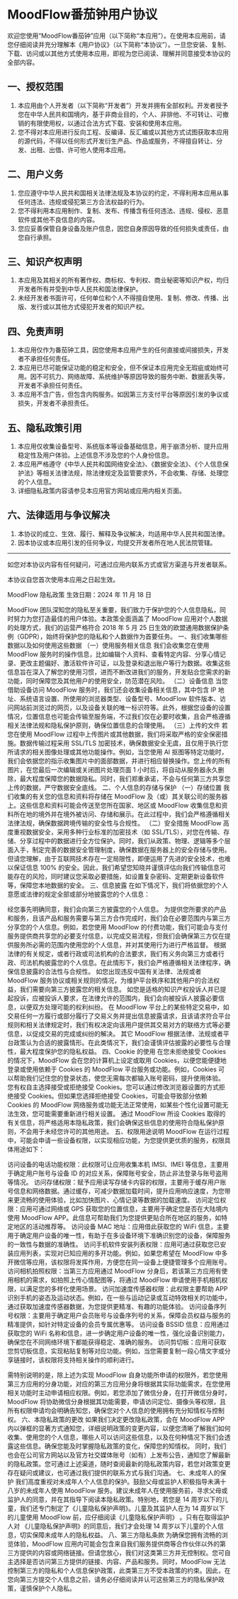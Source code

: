 # MoodFlow番茄钟用户协议

欢迎您使用“MoodFlow番茄钟”应用（以下简称“本应用”）。在使用本应用前，请您仔细阅读并充分理解本《用户协议》（以下简称“本协议”）。一旦您安装、复制、下载、访问或以其他方式使用本应用，即视为您已阅读、理解并同意接受本协议的全部内容。

## 一、授权范围

1. 本应用由个人开发者（以下简称“开发者”）开发并拥有全部权利。开发者授予您在中华人民共和国境内，基于非商业目的，个人、非排他、不可转让、可撤销的有限使用权，以通过合法方式下载、安装和使用本应用。
2. 您不得对本应用进行反向工程、反编译、反汇编或以其他方式试图获取本应用的源代码，不得以任何形式开发衍生产品、作品或服务，不得擅自转让、分发、出租、出借、许可他人使用本应用。

## 二、用户义务

1. 您应遵守中华人民共和国相关法律法规及本协议的约定，不得利用本应用从事任何违法、违规或侵犯第三方合法权益的行为。
2. 您不得利用本应用制作、复制、发布、传播含有任何违法、违规、侵权、恶意软件或其他不良信息的内容。
3. 您应妥善保管自身设备及账户信息，因您自身原因导致的任何损失或责任，由您自行承担。

## 三、知识产权声明

1. 本应用及其相关的所有著作权、商标权、专利权、商业秘密等知识产权，均归开发者所有并受到中华人民共和国法律保护。
2. 未经开发者书面许可，任何单位和个人不得擅自使用、复制、修改、传播、出版、发行或以其他方式侵犯开发者的知识产权。

## 四、免责声明

1. 本应用仅作为番茄钟工具，因您使用本应用产生的任何直接或间接损失，开发者不承担任何责任。
2. 本应用已尽可能保证功能的稳定和安全，但不保证本应用完全无瑕疵或始终可用。因不可抗力、网络故障、系统维护等原因导致的服务中断、数据丢失等，开发者不承担任何责任。
3. 本应用不含广告，但包含内购服务。如因第三方支付平台等原因引发的争议或损失，开发者不承担责任。

## 五、隐私政策引用

1. 本应用仅收集设备型号、系统版本等设备基础信息，用于崩溃分析、提升应用稳定性及用户体验。上述信息不涉及您的个人身份信息。
2. 本应用严格遵守《中华人民共和国网络安全法》、《数据安全法》、《个人信息保护法》等相关法律法规，除法律规定及监管要求外，不会收集、存储、处理您的个人信息。
3. 详细隐私政策内容请参见本应用官方网站或应用内相关页面。

## 六、法律适用与争议解决

1. 本协议的成立、生效、履行、解释及争议解决，均适用中华人民共和国法律。
2. 因本协议或本应用引发的任何争议，均提交开发者所在地人民法院管辖。

---

如您对本协议内容有任何疑问，可通过应用内联系方式或官方渠道与开发者联系。

本协议自您首次使用本应用之日起生效。

MoodFlow 隐私政策
生效日期：2024 年 11 月 18 日

MoodFlow 团队深知您的隐私至关重要，我们致力于保护您的个人信息隐私，同时努力为您打造最佳的用户体验。本政策全面涵盖了 MoodFlow 应用对个人数据的处理方式，我们的运营严格符合 2018 年 5 月 25 日生效的欧盟通用数据保护条例（GDPR），始终将保护您的隐私和个人数据作为首要任务。
一、我们收集哪些数据以及如何使用这些数据
（一）使用服务相关信息
我们会收集您在使用 MoodFlow 服务时的操作信息，比如编辑个人资料、查看特定内容、分享心情记录、更改主题偏好、激活软件许可证，以及登录和退出账户等行为数据。收集这些信息旨在深入了解您的使用习惯，进而不断改进我们的服务，开发贴合您需求的新功能，同时保障您及其他用户的使用安全，防范潜在风险。
（二）设备信息
当您借助设备访问 MoodFlow 服务时，我们还会收集设备相关信息，其中包含 IP 地址、系统语言设置、所使用的浏览器类型、设备型号、MoodFlow 软件版本、访问网站前浏览过的网页，以及设备关联的唯一标识符等。此外，根据您设备的设置情况，位置信息也可能会传输至服务端，不过我们仅在必要时收集，且会严格遵循相关法律法规和隐私保护原则，确保位置信息的合理使用。
（三）上传的文件
若您在使用 MoodFlow 过程中上传图片或其他数据，我们将采取严格的安全保密措施。数据传输过程采用 SSL/TLS 加密技术，确保数据安全无虞，且仅用于执行您所请求的相关图像处理或其他功能操作。例如，当您使用 AI 抠图等特定功能时，我们会依据您的指示收集图片中的面部数据，并进行相应替换操作。您上传的所有图片，在您最后一次编辑或关闭图片处理页面 1 小时后，将自动从服务器永久删除，最大程度保障您的数据隐私。同时，我们郑重承诺，不会与任何第三方共享您上传的数据，严守数据安全底线。
二、个人信息的存储与保护
（一）存储位置
我们收集的有关您的信息和资料将存储在 MoodFlow 及（或）其关联公司的服务器上。这些信息和资料可能会传送至您所在国家、地区或 MoodFlow 收集信息和资料所在地的境外并在境外被访问、存储和展示。在此过程中，我们会严格遵循相关法律法规，确保数据跨境传输的安全性与合规性。
（二）安全措施
MoodFlow 高度重视数据安全，采用多种行业标准的加密技术（如 SSL/TLS），对您在传输、存储、分享过程中的数据进行全方位保护。同时，我们从政策、物理、逻辑等多个层面入手，制定完善的数据安全管理制度，确保数据在服务器上的安全存储与使用。但请您理解，由于互联网技术存在一定局限性，即便运用了先进的安全技术，也难以保证信息 100% 的安全。因此，我们希望您知晓并谨慎评估向我们传输信息可能存在的风险，同时建议您采取必要措施，如设置复杂密码、定期更新设备软件等，保障您本地数据的安全。
三、信息披露
在如下情况下，我们将依据您的个人意愿或法律的规定全部或部分地披露您的个人信息：

经您事先明确同意，我们会向第三方披露您的个人信息。
为提供您所要求的产品和服务，且该产品和服务需要与第三方合作完成时，我们会在必要范围内与第三方分享您的个人信息。例如，若您使用 MoodFlow 的付费功能，我们可能会与支付服务提供商共享您的必要支付信息，以完成交易流程，但我们会确保第三方仅在提供服务所必需的范围内使用您的个人信息，并对其使用行为进行严格监督。
根据法律的有关规定，或者行政或司法机构的合法要求，我们有义务向第三方或者行政、司法机构披露您的个人信息。在此情形下，我们会严格遵循相关法律程序，确保信息披露的合法性与合规性。
如您出现违反中国有关法律、法规或者 MoodFlow 服务协议或相关规则的情况，为维护平台秩序和其他用户的合法权益，我们需要向第三方披露您的相关信息。
如您是适格的知识产权投诉人并已提起投诉，应被投诉人要求，在法律允许的范围内，我们会向被投诉人披露必要信息，以便双方处理可能的权利纠纷。
在 MoodFlow 平台上的某些特定交易中，如交易任何一方履行或部分履行了交易义务并提出信息披露请求，且该请求符合平台规则和相关法律规定时，我们有权决定向该用户提供其交易对方的联络方式等必要信息，以促成交易的完成或纠纷的解决。
其它 MoodFlow 根据法律、法规或者平台政策认为合适的披露情形。在此类情况下，我们会谨慎评估披露的必要性与合理性，最大程度保护您的隐私权益。
四、Cookie 的使用
在您未拒绝接受 Cookies 的情况下，MoodFlow 会在您的计算机上设定或取用 Cookies，以便您能便捷地登录或使用依赖于 Cookies 的 MoodFlow 平台服务或功能。例如，Cookies 可以帮助我们记住您的登录状态，使您无需每次都输入账号密码，提升使用体验。
您有权自主选择接受或拒绝接受 Cookies。您可以通过修改浏览器设置的方式拒绝接受 Cookies。但如果您选择拒绝接受 Cookies，可能会导致部分依赖 Cookies 的 MoodFlow 网络服务或功能无法正常使用，如某些个性化设置可能无法生效，您可能需要重新进行相关设置。
通过 MoodFlow 所设 Cookies 取得的有关信息，将严格适用本隐私政策，我们会确保这些信息的使用符合隐私保护原则，不会用于未经您许可的其他用途。
五、权限用途说明
MoodFlow 在运行过程中，可能会申请一些设备权限，以实现相应功能，为您提供更优质的服务，权限具体用途如下：

访问设备的电话功能权限：此权限可让应用收集本机 IMSI、IMEI 等信息，主要用于确定用户账号与设备 ID 的对应关系，保障账号安全，防止非法登录与账号盗用等情况。
访问存储权限：赋予应用读写存储卡内容的权限，主要用于缓存用户账号信息和网络数据。通过缓存，可减少数据加载时间，提升应用响应速度，为您带来更流畅的使用体验，比如加快图片、心情记录等数据的加载速度。
访问定位权限：应用可通过网络或 GPS 获取您的位置信息，主要用于确定您是否在大陆境内使用 MoodFlow APP。此信息可帮助我们为您提供更贴合所在地区的服务，如特定地区的活动推荐等。
访问设备 MAC 地址：应用借此获取您的 WiFi 信息，主要用于确定用户设备的唯一性，有助于在多设备环境下准确识别您的设备，保障服务的一致性与数据的准确性。
访问手机软件安装列表权限：应用可通过获取您已安装应用列表，实现对已知应用的多开功能。例如，如果您希望在 MoodFlow 中多开微信等应用，该权限将发挥作用，方便您在同一设备上便捷管理多个应用账号。
访问相机拍照权限：当第三方应用通过 MoodFlow 分身后，若该第三方应用有使用相机的需求，如拍照上传心情配图等，将通过 MoodFlow 申请使用手机相机权限，以满足您的多样化使用场景。
访问加速度传感器权限：此权限主要帮助 APP 识别手机的姿态及运动状态。例如，在一些与运动记录或互动特效相关的功能中，通过获取加速度传感器数据，为您提供更精准、有趣的功能体验。
访问设备序列号权限：主要用于确定用户会员账号与设备序列号的关系，保障会员权益与服务的精准提供，如针对特定设备的会员专属优惠等。
访问设备 BSSID 信息：应用通过获取您的 WiFi 名称和信息，进一步确定用户设备的唯一性，强化设备识别能力，确保您在不同网络环境下都能获得稳定、准确的服务。
访问剪切板：应用可获取您剪切板信息，实现粘贴复制等对应功能。例如，当您需要复制一段心情文字或分享链接时，该权限将支持相关操作的顺利进行。

需特别说明的是，除上述为实现 MoodFlow 自身功能所申请的权限外，若您使用第三方应用的分身功能，对应的第三方应用分身将根据其实际功能需求，在您使用相关功能时主动申请相应权限。例如，若您添加了微信分身，在打开微信分身时，MoodFlow 将协助微信分身根据其功能需要，申请访问定位、摄像头等权限，且所有权限申请均会明确告知您，确保您对个人信息的使用拥有充分知情权与控制权。
六、本隐私政策的更改
如果我们决定更改隐私政策，会在 MoodFlow APP 内以弹框的显著方式通知您，详细说明政策的变更内容，以便您清晰了解我们如何收集、使用您的个人信息，哪些人可以访问这些信息，以及在何种情况下我们会透露这些信息。确保您能及时掌握隐私政策的变化，保障您的知情权。
同时，我们也会在公司官方网站以及官方社交媒体账号（如有）上发布公告，通知您了解最新的隐私政策。您可通过上述渠道，随时查阅最新的隐私政策内容，若您对政策变更存在疑问或建议，也可通过我们提供的联系方式与我们沟通。
七、未成年人的保护
我们高度重视对未成年人个人信息的保护。鼓励父母或监护人积极指导未满十八岁的未成年人使用 MoodFlow 服务。建议未成年人在使用服务前，寻求父母或监护人的同意，并在其指导下阅读本隐私政策。特别地，若您是 14 周岁以下的儿童，我们还专门制定了《儿童隐私保护声明》。儿童及其监护人在为 14 周岁以下的儿童使用 MoodFlow 前，应仔细阅读《儿童隐私保护声明》 。只有在取得监护人对 《儿童隐私保护声明》的同意后，我们才会处理 14 周岁以下儿童的个人信息，切实保障未成年人的隐私权益。
八、第三方隐私条款
为确保您拥有流畅的浏览体验，MoodFlow 应用内可能会包含来自我们服务提供商等合作伙伴以外的第三方提供的内容或网络链接。但请您放心，我们对这类第三方并无控制权。您可自主选择是否访问第三方提供的链接、内容、产品和服务。同时，MoodFlow 无法控制第三方的隐私和个人信息保护政策，此类第三方不受本政策的约束。因此，在您向第三方提交个人信息之前，请务必仔细阅读并认可这些第三方的隐私保护政策，谨慎保护个人隐私。
